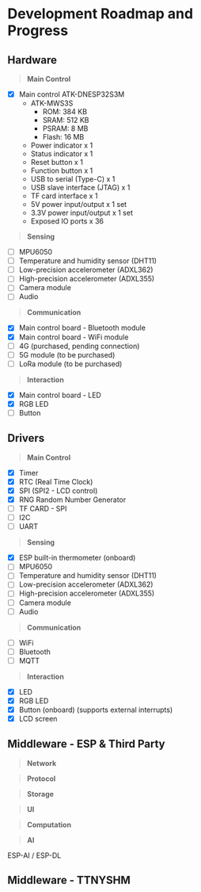 # Development Roadmap and Progress

## Hardware

>**Main Control**

- [x] Main control ATK-DNESP32S3M
    - ATK-MWS3S
        - ROM: 384 KB
        - SRAM: 512 KB
        - PSRAM: 8 MB
        - Flash: 16 MB
    - Power indicator x 1
    - Status indicator x 1
    - Reset button x 1
    - Function button x 1
    - USB to serial (Type-C) x 1
    - USB slave interface (JTAG) x 1
    - TF card interface x 1
    - 5V power input/output x 1 set
    - 3.3V power input/output x 1 set
    - Exposed IO ports x 36

>**Sensing**

- [ ] MPU6050
- [ ] Temperature and humidity sensor (DHT11)
- [ ] Low-precision accelerometer (ADXL362)
- [ ] High-precision accelerometer (ADXL355)
- [ ] Camera module
- [ ] Audio

>**Communication**

- [x] Main control board - Bluetooth module
- [x] Main control board - WiFi module
- [ ] 4G (purchased, pending connection)
- [ ] 5G module (to be purchased)
- [ ] LoRa module (to be purchased)

>**Interaction**

- [x] Main control board - LED
- [x] RGB LED
- [ ] Button

## Drivers

>**Main Control**

- [x] Timer
- [x] RTC (Real Time Clock)
- [x] SPI (SPI2 - LCD control)
- [x] RNG Random Number Generator
- [ ] TF CARD - SPI
- [ ] I2C
- [ ] UART

>**Sensing**

- [x] ESP built-in thermometer (onboard)
- [ ] MPU6050
- [ ] Temperature and humidity sensor (DHT11)
- [ ] Low-precision accelerometer (ADXL362)
- [ ] High-precision accelerometer (ADXL355)
- [ ] Camera module
- [ ] Audio

>**Communication**

- [ ] WiFi
- [ ] Bluetooth
- [ ] MQTT

>**Interaction**

- [x] LED
- [x] RGB LED
- [x] Button (onboard) (supports external interrupts)
- [x] LCD screen

## Middleware - ESP & Third Party

>**Network**

>**Protocol**

>**Storage**

>**UI**

>**Computation**

>**AI**

ESP-AI / ESP-DL

## Middleware - TTNYSHM




